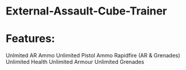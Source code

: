 # External-Assault-Cube-Trainer

# Features:

Unlmited AR Ammo 
Unlimited Pistol Ammo 
Rapidfire (AR & Grenades) 
Unlimited Health 
Unlimited Armour 
Unlimited Grenades

